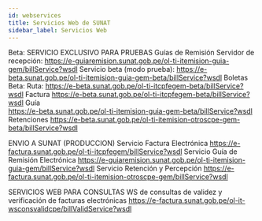 ```yaml
---
id: webservices
title: Servicios Web de SUNAT
sidebar_label: Servicios Web
---
```


Beta: SERVICIO EXCLUSIVO PARA PRUEBAS
Guías de Remisión
Servidor de recepción:  https://e-guiaremision.sunat.gob.pe/ol-ti-itemision-guia-gem/billService?wsdl
Servicio beta (modo prueba):  https://e-beta.sunat.gob.pe/ol-ti-itemision-guia-gem-beta/billService?wsdl
Boletas
Beta: Ruta: https://e-beta.sunat.gob.pe/ol-ti-itcpfegem-beta/billService?wsdl
Factura
https://e-beta.sunat.gob.pe/ol-ti-itcpfegem-beta/billService?wsdl
Guía   
https://e-beta.sunat.gob.pe/ol-ti-itemision-guia-gem-beta/billService?wsdl
Retenciones
https://e-beta.sunat.gob.pe/ol-ti-itemision-otroscpe-gem-beta/billService?wsdl

ENVIO A SUNAT (PRODUCCION)
Servicio Factura Electrónica
https://e-factura.sunat.gob.pe/ol-ti-itcpfegem/billService?wsdl
Servicio Guía de Remisión Electrónica
https://e-guiaremision.sunat.gob.pe/ol-ti-itemision-guia-gem/billService?wsdl
Servicio Retención y Percepción
https://e-factura.sunat.gob.pe/ol-ti-itemision-otroscpe-gem/billService?wsdl

SERVICIOS WEB PARA CONSULTAS
WS de consultas de validez y verificación de facturas electrónicas
https://e-factura.sunat.gob.pe/ol-it-wsconsvalidcpe/billValidService?wsdl

